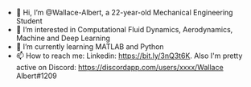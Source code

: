- 👋 Hi, I’m @Wallace-Albert, a 22-year-old Mechanical Engineering Student
- 👀 I’m interested in Computational Fluid Dynamics, Aerodynamics, Machine and Deep Learning 
- 🌱 I’m currently learning MATLAB and Python
- 📫 How to reach me: Linkedin: https://bit.ly/3nQ3t6K. Also I'm pretty active on Discord: https://discordapp.com/users/xxxx/Wallace Albert#1209

<!---
Wallace-Albert/Wallace-Albert is a ✨ special ✨ repository because its `README.md` (this file) appears on your GitHub profile.
You can click the Preview link to take a look at your changes.
--->
